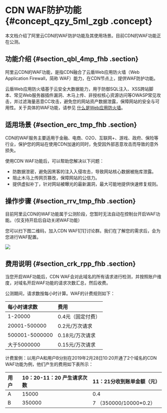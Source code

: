 # CDN WAF防护功能 {#concept_qzy_5ml_zgb .concept}

本文档介绍了阿里云CDN的WAF防护功能及其使用场景。目前CDN的WAF功能正在公测。

## 功能介绍 {#section_qbl_4mp_fhb .section}

阿里云CDN的WAF功能，是指CDN融合了云盾Web应用防火墙（Web Application Firewall，简称 WAF）能力，在CDN节点上，提供WAF防护功能。

云盾Web应用防火墙基于云安全大数据能力，用于防御SQL注入、XSS跨站脚本、常见Web服务器插件漏洞、木马上传、非授权核心资源访问等OWASP常见攻击，并过滤海量恶意CC攻击，避免您的网站资产数据泄露，保障网站的安全与可用性。关于具体的WAF功能，请参见 [什么是Web应用防火墙](../../../../../cn.zh-CN/产品简介/45254什么是Web应用防火墙.md#)。

## 适用场景 {#section_erc_tmp_fhb .section}

CDN的WAF服务主要适用于金融、电商、O2O、互联网+、游戏、政府、保险等行业，保护您的网站在使用CDN加速的同时，免受因外部恶意攻击而导致的意外损失。

使用CDN WAF功能后，可以帮助您解决以下问题：

-   防数据泄密，避免因黑客的注入入侵攻击，导致网站核心数据被拖库泄露。
-   阻止木马上传网页篡改，保障网站的公信力。
-   提供虚拟补丁，针对网站被曝光的最新漏洞，最大可能地提供快速修复规则。

## 操作步骤 {#section_rrv_tmp_fhb .section}

目前阿里云CDN的WAF功能属于公测阶段，您暂时无法自动在控制台开启WAF功能。（仅支持开启后自动关闭WAF功能）

您可以扫下图二维码，加入CDN WAF钉钉讨论群。我们在了解您的需求后，会为您进行WAF配置。

![](http://static-aliyun-doc.oss-cn-hangzhou.aliyuncs.com/assets/img/134870/155376503341797_zh-CN.png)

## 费用说明 {#section_crk_rpp_fhb .section}

当您开启WAF功能后，CDN WAF会对此域名的所有请求进行检测，并按照账户维度，对域名开启WAF功能的请求次数汇总，然后收费。

公测期间，请求数按每小时计算。WAF的计费规则如下：

|每小时请求数|费用|
|:-----|:-|
|1-20000|0.4元（固定付费）|
|20001-500000|0.2元/万次请求|
|500001-5000000|0.18元/万次请求|
|大于5000000|0.15元/万次请求|

计费案例：以用户A和用户B分别在2019年2月28日10:20开通了2个域名的CDN WAF功能为例，他们产生的费用如下表所示：

|用户|10：20-11：20 产生请求次数|11：21分收到账单金额（元）|
|:-|:-----------------|:--------------|
|A|15000|0.4|
|B|350000|7 （350000/10000\*0.2）|

